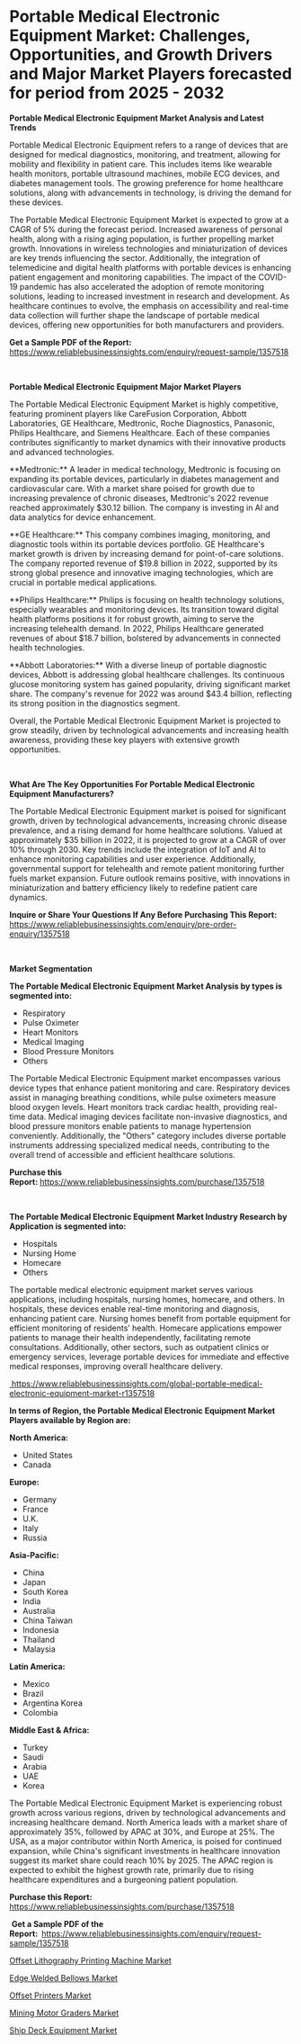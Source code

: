 <p><h1>Portable Medical Electronic Equipment Market: Challenges, Opportunities, and Growth Drivers and Major Market Players forecasted for period from 2025 - 2032</h1></p><p><strong>Portable Medical Electronic Equipment Market Analysis and Latest Trends</strong></p>
<p><p>Portable Medical Electronic Equipment refers to a range of devices that are designed for medical diagnostics, monitoring, and treatment, allowing for mobility and flexibility in patient care. This includes items like wearable health monitors, portable ultrasound machines, mobile ECG devices, and diabetes management tools. The growing preference for home healthcare solutions, along with advancements in technology, is driving the demand for these devices.</p><p>The Portable Medical Electronic Equipment Market is expected to grow at a CAGR of 5% during the forecast period. Increased awareness of personal health, along with a rising aging population, is further propelling market growth. Innovations in wireless technologies and miniaturization of devices are key trends influencing the sector. Additionally, the integration of telemedicine and digital health platforms with portable devices is enhancing patient engagement and monitoring capabilities. The impact of the COVID-19 pandemic has also accelerated the adoption of remote monitoring solutions, leading to increased investment in research and development. As healthcare continues to evolve, the emphasis on accessibility and real-time data collection will further shape the landscape of portable medical devices, offering new opportunities for both manufacturers and providers.</p></p>
<p><strong>Get a Sample PDF of the Report:&nbsp;</strong> <a href="https://www.reliablebusinessinsights.com/enquiry/request-sample/1357518?utm_campaign=1873&utm_medium=2&utm_source=Github&utm_content=ia&utm_term=11042025&utm_id=portable-medical-electronic-equipment">https://www.reliablebusinessinsights.com/enquiry/request-sample/1357518</a></p>
<p>&nbsp;</p>
<p><strong>Portable Medical Electronic Equipment Major Market Players</strong></p>
<p><p>The Portable Medical Electronic Equipment Market is highly competitive, featuring prominent players like CareFusion Corporation, Abbott Laboratories, GE Healthcare, Medtronic, Roche Diagnostics, Panasonic, Philips Healthcare, and Siemens Healthcare. Each of these companies contributes significantly to market dynamics with their innovative products and advanced technologies.</p><p>**Medtronic:** A leader in medical technology, Medtronic is focusing on expanding its portable devices, particularly in diabetes management and cardiovascular care. With a market share poised for growth due to increasing prevalence of chronic diseases, Medtronic's 2022 revenue reached approximately $30.12 billion. The company is investing in AI and data analytics for device enhancement.</p><p>**GE Healthcare:** This company combines imaging, monitoring, and diagnostic tools within its portable devices portfolio. GE Healthcare's market growth is driven by increasing demand for point-of-care solutions. The company reported revenue of $19.8 billion in 2022, supported by its strong global presence and innovative imaging technologies, which are crucial in portable medical applications.</p><p>**Philips Healthcare:** Philips is focusing on health technology solutions, especially wearables and monitoring devices. Its transition toward digital health platforms positions it for robust growth, aiming to serve the increasing telehealth demand. In 2022, Philips Healthcare generated revenues of about $18.7 billion, bolstered by advancements in connected health technologies.</p><p>**Abbott Laboratories:** With a diverse lineup of portable diagnostic devices, Abbott is addressing global healthcare challenges. Its continuous glucose monitoring system has gained popularity, driving significant market share. The company's revenue for 2022 was around $43.4 billion, reflecting its strong position in the diagnostics segment.</p><p>Overall, the Portable Medical Electronic Equipment Market is projected to grow steadily, driven by technological advancements and increasing health awareness, providing these key players with extensive growth opportunities.</p></p>
<p>&nbsp;</p>
<p><strong>What Are The Key Opportunities For Portable Medical Electronic Equipment Manufacturers?</strong></p>
<p><p>The Portable Medical Electronic Equipment market is poised for significant growth, driven by technological advancements, increasing chronic disease prevalence, and a rising demand for home healthcare solutions. Valued at approximately $35 billion in 2022, it is projected to grow at a CAGR of over 10% through 2030. Key trends include the integration of IoT and AI to enhance monitoring capabilities and user experience. Additionally, governmental support for telehealth and remote patient monitoring further fuels market expansion. Future outlook remains positive, with innovations in miniaturization and battery efficiency likely to redefine patient care dynamics.</p></p>
<p><strong>Inquire or Share Your Questions If Any Before Purchasing This Report:</strong> <a href="https://www.reliablebusinessinsights.com/enquiry/pre-order-enquiry/1357518?utm_campaign=1873&utm_medium=2&utm_source=Github&utm_content=ia&utm_term=11042025&utm_id=portable-medical-electronic-equipment">https://www.reliablebusinessinsights.com/enquiry/pre-order-enquiry/1357518</a></p>
<p>&nbsp;</p>
<p><strong>Market Segmentation</strong></p>
<p><strong>The Portable Medical Electronic Equipment Market Analysis by types is segmented into:</strong></p>
<p><ul><li>Respiratory</li><li>Pulse Oximeter</li><li>Heart Monitors</li><li>Medical Imaging</li><li>Blood Pressure Monitors</li><li>Others</li></ul></p>
<p><p>The Portable Medical Electronic Equipment market encompasses various device types that enhance patient monitoring and care. Respiratory devices assist in managing breathing conditions, while pulse oximeters measure blood oxygen levels. Heart monitors track cardiac health, providing real-time data. Medical imaging devices facilitate non-invasive diagnostics, and blood pressure monitors enable patients to manage hypertension conveniently. Additionally, the "Others" category includes diverse portable instruments addressing specialized medical needs, contributing to the overall trend of accessible and efficient healthcare solutions.</p></p>
<p><strong>Purchase this Report:&nbsp;</strong><a href="https://www.reliablebusinessinsights.com/purchase/1357518?utm_campaign=1873&utm_medium=2&utm_source=Github&utm_content=ia&utm_term=11042025&utm_id=portable-medical-electronic-equipment">https://www.reliablebusinessinsights.com/purchase/1357518</a></p>
<p>&nbsp;</p>
<p><strong>The Portable Medical Electronic Equipment Market Industry Research by Application is segmented into:</strong></p>
<p><ul><li>Hospitals</li><li>Nursing Home</li><li>Homecare</li><li>Others</li></ul></p>
<p><p>The portable medical electronic equipment market serves various applications, including hospitals, nursing homes, homecare, and others. In hospitals, these devices enable real-time monitoring and diagnosis, enhancing patient care. Nursing homes benefit from portable equipment for efficient monitoring of residents’ health. Homecare applications empower patients to manage their health independently, facilitating remote consultations. Additionally, other sectors, such as outpatient clinics or emergency services, leverage portable devices for immediate and effective medical responses, improving overall healthcare delivery.</p></p>
<p><a href="https://www.reliablebusinessinsights.com/global-portable-medical-electronic-equipment-market-r1357518?utm_campaign=1873&utm_medium=2&utm_source=Github&utm_content=ia&utm_term=11042025&utm_id=portable-medical-electronic-equipment">&nbsp;https://www.reliablebusinessinsights.com/global-portable-medical-electronic-equipment-market-r1357518</a></p>
<p><strong>In terms of Region, the Portable Medical Electronic Equipment Market Players available by Region are:</strong></p>
<p>
    <p> <strong> North America: </strong>
        <ul>
            <li>United States</li>
            <li>Canada</li>
        </ul>
        </p> 
    <p> <strong> Europe: </strong>
        <ul>
            <li>Germany</li>
            <li>France</li>
            <li>U.K.</li>
            <li>Italy</li>
            <li>Russia</li>
        </ul>
        </p> 
    <p> <strong> Asia-Pacific: </strong>
        <ul>
            <li>China</li>
            <li>Japan</li>
            <li>South Korea</li>
            <li>India</li>
            <li>Australia</li>
            <li>China Taiwan</li>
            <li>Indonesia</li>
            <li>Thailand</li>
            <li>Malaysia</li>
        </ul>
        </p> 
    <p> <strong> Latin America: </strong>
        <ul>
            <li>Mexico</li>
            <li>Brazil</li>
            <li>Argentina Korea</li>
            <li>Colombia</li>
        </ul>
        </p> 
    <p> <strong> Middle East & Africa: </strong>
        <ul>
            <li>Turkey</li>
            <li>Saudi</li>
            <li>Arabia</li>
            <li>UAE</li>
            <li>Korea</li>
        </ul>
    </p>
    </p>
<p><p>The Portable Medical Electronic Equipment Market is experiencing robust growth across various regions, driven by technological advancements and increasing healthcare demand. North America leads with a market share of approximately 35%, followed by APAC at 30%, and Europe at 25%. The USA, as a major contributor within North America, is poised for continued expansion, while China's significant investments in healthcare innovation suggest its market share could reach 10% by 2025. The APAC region is expected to exhibit the highest growth rate, primarily due to rising healthcare expenditures and a burgeoning patient population.</p></p>
<p><strong>Purchase this Report: </strong><a href="https://www.reliablebusinessinsights.com/purchase/1357518?utm_campaign=1873&utm_medium=2&utm_source=Github&utm_content=ia&utm_term=11042025&utm_id=portable-medical-electronic-equipment">https://www.reliablebusinessinsights.com/purchase/1357518</a></p>
<p>&nbsp;<strong>Get a Sample PDF of the Report:&nbsp;&nbsp;</strong><a href="https://www.reliablebusinessinsights.com/enquiry/request-sample/1357518?utm_campaign=1873&utm_medium=2&utm_source=Github&utm_content=ia&utm_term=11042025&utm_id=portable-medical-electronic-equipment">https://www.reliablebusinessinsights.com/enquiry/request-sample/1357518</a></p>
<p><strong></strong></p>
<p><p><a href="https://github.com/cachuhashieb/Market-Research-Report-List-1/blob/main/offset-lithography-printing-machine-market.md?utm_campaign=1873&utm_medium=2&utm_source=Github&utm_content=ia&utm_term=11042025&utm_id=portable-medical-electronic-equipment">Offset Lithography Printing Machine Market</a></p><p><a href="https://github.com/groszsaoudrd/Market-Research-Report-List-1/blob/main/edge-welded-bellows-market.md?utm_campaign=1873&utm_medium=2&utm_source=Github&utm_content=ia&utm_term=11042025&utm_id=portable-medical-electronic-equipment">Edge Welded Bellows Market</a></p><p><a href="https://github.com/denuetkachci/Market-Research-Report-List-1/blob/main/offset-printers-market.md?utm_campaign=1873&utm_medium=2&utm_source=Github&utm_content=ia&utm_term=11042025&utm_id=portable-medical-electronic-equipment">Offset Printers Market</a></p><p><a href="https://github.com/lenjakam/Market-Research-Report-List-1/blob/main/mining-motor-graders-market.md?utm_campaign=1873&utm_medium=2&utm_source=Github&utm_content=ia&utm_term=11042025&utm_id=portable-medical-electronic-equipment">Mining Motor Graders Market</a></p><p><a href="https://github.com/kmettjanksj7/Market-Research-Report-List-1/blob/main/ship-deck-equipment-market.md?utm_campaign=1873&utm_medium=2&utm_source=Github&utm_content=ia&utm_term=11042025&utm_id=portable-medical-electronic-equipment">Ship Deck Equipment Market</a></p></p>